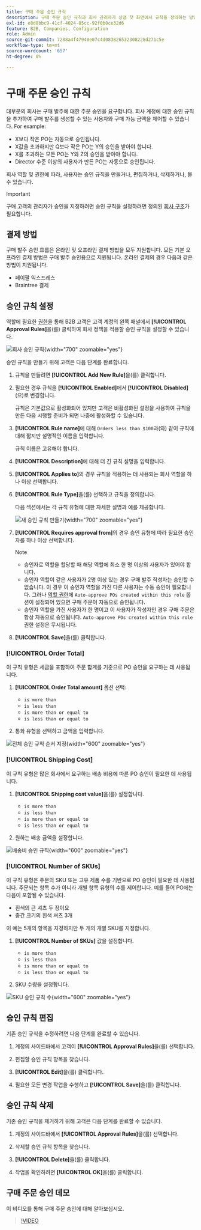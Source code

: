 ```yaml
---
title: 구매 주문 승인 규칙
description: 구매 주문 승인 규칙과 회사 관리자가 상점 첫 화면에서 규칙을 정의하는 방법에 대해 알아봅니다.
exl-id: e8d8bbc9-41cf-4024-85cc-92f0b0ce32d6
feature: B2B, Companies, Configuration
role: Admin
source-git-commit: 7288a4f47940e07c4d083826532308228d271c5e
workflow-type: tm+mt
source-wordcount: '657'
ht-degree: 0%

---
```


# 구매 주문 승인 규칙

대부분의 회사는 구매 발주에 대한 주문 승인을 요구합니다. 회사 계정에 대한 승인 규칙을 추가하여 구매 발주를 생성할 수 있는 사용자와 구매 가능 금액을 제어할 수 있습니다. For example:

* X보다 작은 PO는 자동으로 승인됩니다.
* X값을 초과하지만 Q보다 작은 PO는 Y의 승인을 받아야 합니다.
* X를 초과하는 모든 PO는 Y와 Z의 승인을 받아야 합니다.
* Director 수준 이상의 사용자가 만든 PO는 자동으로 승인됩니다.

회사 역할 및 권한에 따라, 사용자는 승인 규칙을 만들거나, 편집하거나, 삭제하거나, 볼 수 있습니다.

>[!IMPORTANT]
>
>구매 고객의 관리자가 승인을 지정하려면 승인 규칙을 설정하려면 정의된 [회사 구조](account-company-structure.md)가 필요합니다.

## 결제 방법

구매 발주 승인 흐름은 온라인 및 오프라인 결제 방법을 모두 지원합니다. 모든 기본 오프라인 결제 방법은 구매 발주 승인용으로 지원됩니다. 온라인 결제의 경우 다음과 같은 방법이 지원됩니다.

* 페이팔 익스프레스
* Braintree 결제


## 승인 규칙 설정

역할에 필요한 [권한](account-company-roles-permissions.md)을 통해 B2B 고객은 고객 계정의 왼쪽 패널에서 **[!UICONTROL Approval Rules]**&#x200B;을(를) 클릭하여 회사 정책을 적용할 승인 규칙을 설정할 수 있습니다.

![회사 승인 규칙](./assets/approval-rules.png){width="700" zoomable="yes"}

승인 규칙을 만들기 위해 고객은 다음 단계를 완료합니다.

1. 규칙을 만들려면 **[!UICONTROL Add New Rule]**&#x200B;을(를) 클릭합니다.

1. 필요한 경우 규칙을 **[!UICONTROL Enabled]**&#x200B;에서 **[!UICONTROL Disabled]**(으)로 변경합니다.

   규칙은 기본값으로 활성화되어 있지만 고객은 비활성화된 설정을 사용하여 규칙을 만든 다음 시행할 준비가 되면 나중에 활성화할 수 있습니다.

1. **[!UICONTROL Rule name]**&#x200B;에 대해 `Orders less than $100`과(와) 같이 규칙에 대해 짧지만 설명적인 이름을 입력합니다.

   규칙 이름은 고유해야 합니다.

1. **[!UICONTROL Description]**&#x200B;에 대해 더 긴 규칙 설명을 입력합니다.

1. **[!UICONTROL Applies to]**&#x200B;의 경우 규칙을 적용하는 데 사용되는 회사 역할을 하나 이상 선택합니다.

1. **[!UICONTROL Rule Type]**&#x200B;을(를) 선택하고 규칙을 정의합니다.

   다음 섹션에서는 각 규칙 유형에 대한 자세한 설명과 예를 제공합니다.

   ![새 승인 규칙 만들기](./assets/approval-rules-create.png){width="700" zoomable="yes"}

1. **[!UICONTROL Requires approval from]**&#x200B;의 경우 승인 유형에 따라 필요한 승인자를 하나 이상 선택합니다.

   >[!NOTE]
   >
   >* 승인자로 역할을 할당할 때 해당 역할에 최소 한 명 이상의 사용자가 있어야 합니다.
   >* 승인자 역할이 같은 사용자가 2명 이상 있는 경우 구매 발주 작성자는 승인할 수 없습니다. 이 경우 이 승인자 역할을 가진 다른 사용자는 수동 승인이 필요합니다. 그러나 [역할 권한](account-company-roles-permissions.md)에 `Auto-approve POs created within this role` 옵션이 설정되어 있으면 구매 주문이 자동으로 승인됩니다.
   >* 승인자 역할을 가진 사용자가 한 명이고 이 사용자가 작성자인 경우 구매 주문은 항상 자동으로 승인됩니다. `Auto-approve POs created within this role` 권한 설정은 무시됩니다.

1. **[!UICONTROL Save]**&#x200B;을(를) 클릭합니다.

### [!UICONTROL Order Total]

이 규칙 유형은 세금을 포함하여 주문 합계를 기준으로 PO 승인을 요구하는 데 사용됩니다.

1. **[!UICONTROL Order Total amount]** 옵션 선택:

   * `is more than`
   * `is less than`
   * `is more than or equal to`
   * `is less than or equal to`

1. 통화 유형을 선택하고 금액을 입력합니다.

![전체 승인 규칙 순서 지정](./assets/approval-rules-order-total.png){width="600" zoomable="yes"}

### [!UICONTROL Shipping Cost]

이 규칙 유형은 많은 회사에서 요구하는 배송 비용에 따른 PO 승인이 필요한 데 사용됩니다.

1. **[!UICONTROL Shipping cost value]**&#x200B;을(를) 설정합니다.

   * `is more than`
   * `is less than`
   * `is more than or equal to`
   * `is less than or equal to`

1. 원하는 배송 금액을 설정합니다.

![배송비 승인 규칙](./assets/approval-rules-shipping-cost.png){width="600" zoomable="yes"}

### [!UICONTROL Number of SKUs]

이 규칙 유형은 주문의 SKU 또는 고유 제품 수를 기반으로 PO 승인이 필요한 데 사용됩니다. 주문되는 항목 수가 아니라 개별 항목 유형의 수를 제어합니다. 예를 들어 PO에는 다음이 포함될 수 있습니다.

* 흰색의 큰 셔츠 두 장이요
* 중간 크기의 흰색 셔츠 3개

이 예는 5개의 항목을 지정하지만 두 개의 개별 SKU를 지정합니다.

1. **[!UICONTROL Number of SKUs]** 값을 설정합니다.

   * `is more than`
   * `is less than`
   * `is more than or equal to`
   * `is less than or equal to`

1. SKU 수량을 설정합니다.

![SKU 승인 규칙 수](./assets/approval-rules-number-skus.png){width="600" zoomable="yes"}

## 승인 규칙 편집

기존 승인 규칙을 수정하려면 다음 단계를 완료할 수 있습니다.

1. 계정의 사이드바에서 고객이 **[!UICONTROL Approval Rules]**&#x200B;을(를) 선택합니다.

1. 편집할 승인 규칙 항목을 찾습니다.

1. **[!UICONTROL Edit]**&#x200B;을(를) 클릭합니다.

1. 필요한 모든 변경 작업을 수행하고 **[!UICONTROL Save]**&#x200B;을(를) 클릭합니다.

## 승인 규칙 삭제

기존 승인 규칙을 제거하기 위해 고객은 다음 단계를 완료할 수 있습니다.

1. 계정의 사이드바에서 **[!UICONTROL Approval Rules]**&#x200B;을(를) 선택합니다.

1. 삭제할 승인 규칙 항목을 찾습니다.

1. **[!UICONTROL Delete]**&#x200B;을(를) 클릭합니다.

1. 작업을 확인하려면 **[!UICONTROL OK]**&#x200B;을(를) 클릭합니다.

## 구매 주문 승인 데모

이 비디오를 통해 구매 주문 승인에 대해 알아보십시오.

>[!VIDEO](https://video.tv.adobe.com/v/344450?quality=12&learn=on)
